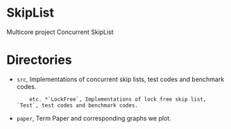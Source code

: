 # SkipList
Multicore project Concurrent SkipList

# Directories
* `src`, Implementations of concurrent skip lists, test codes and benchmark codes.

          etc. *`LockFree`, Implementations of lock free skip list, `Test`, test codes and benchmark codes.
* `paper`, Term Paper and corresponding graphs we plot.
